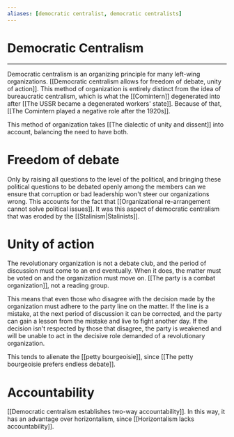 ```yaml
---
aliases: [democratic centralist, democratic centralists]
---
```

# Democratic Centralism
---
Democratic centralism is an organizing principle for many left-wing organizations. [[Democratic centralism allows for freedom of debate, unity of action]]. This method of organization is entirely distinct from the idea of bureaucratic centralism, which is what the [[Comintern]] degenerated into after [[The USSR became a degenerated workers' state]]. Because of that, [[The Comintern played a negative role after the 1920s]]. 

This method of organization takes [[The dialectic of unity and dissent]] into account, balancing the need to have both. 

# Freedom of debate
Only by raising all questions to the level of the political, and bringing these political questions to be debated openly among the members can we ensure that corruption or bad leadership won't steer our organizations wrong. This accounts for the fact that [[Organizational re-arrangement cannot solve political issues]]. It was this aspect of democratic centralism that was eroded by the [[Stalinism|Stalinists]]. 

# Unity of action
The revolutionary organization is not a debate club, and the period of discussion must come to an end eventually. When it does, the matter must be voted on and the organization must move on. [[The party is a combat organization]], not a reading group. 

This means that even those who disagree with the decision made by the organization must adhere to the party line on the matter. If the line is a mistake, at the next period of discussion it can be corrected, and the party can gain a lesson from the mistake and live to fight another day. If the decision isn't respected by those that disagree, the party is weakened and will be unable to act in the decisive role demanded of a revolutionary organization. 

This tends to alienate the [[petty bourgeoisie]], since [[The petty bourgeoisie prefers endless debate]]. 

# Accountability
[[Democratic centralism establishes two-way accountability]]. In this way, it has an advantage over horizontalism, since [[Horizontalism lacks accountability]]. 